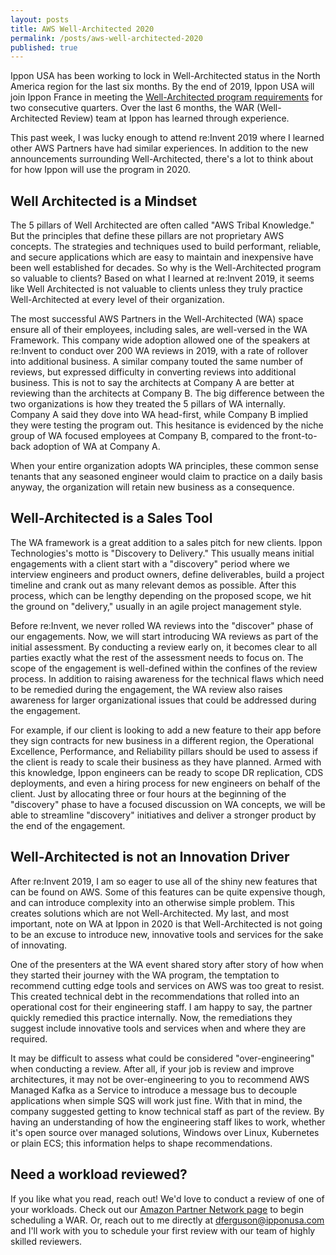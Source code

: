 ```yaml
---
layout: posts
title: AWS Well-Architected 2020
permalink: /posts/aws-well-architected-2020
published: true
---
```


Ippon USA has been working to lock in Well-Architected status in the North America region for the last six months.  By the end of 2019, Ippon USA will join Ippon France in meeting the [Well-Architected program requirements](https://aws.amazon.com/partners/find/partnerdetails/?n=Ippon%20Technologies&id=0010L00001iWx29QAC&t=psf-overview) for two consecutive quarters.  Over the last 6 months, the WAR (Well-Architected Review) team at Ippon has learned through experience.  

This past week, I was lucky enough to attend re:Invent 2019 where I learned other AWS Partners have had similar experiences.  In addition to the new announcements surrounding Well-Architected, there's a lot to think about for how Ippon will use the program in 2020.

## Well Architected is a Mindset
The 5 pillars of Well Architected are often called "AWS Tribal Knowledge."  But the principles that define these pillars are not proprietary AWS concepts.  The strategies and techniques used to build performant, reliable, and secure applications which are easy to maintain and inexpensive have been well established for decades.  So why is the Well-Architected program so valuable to clients?  Based on what I learned at re:Invent 2019, it seems like Well Architected is not valuable to clients unless they truly practice Well-Architected at every level of their organization.  

The most successful AWS Partners in the Well-Architected (WA) space ensure all of their employees, including sales, are well-versed in the WA Framework.  This company wide adoption allowed one of the speakers at re:Invent to conduct over 200 WA reviews in 2019, with a rate of rollover into additional business.  A similar company touted the same number of reviews, but expressed difficulty in converting reviews into additional business.  This is not to say the architects at Company A are better at reviewing than the architects at Company B.  The big difference between the two organizations is how they treated the 5 pillars of WA internally.  Company A said they dove into WA head-first, while Company B implied they were testing the program out.  This hesitance is evidenced by the niche group of WA focused employees at Company B, compared to the front-to-back adoption of WA at Company A.  

When your entire organization adopts WA principles, these common sense tenants that any seasoned engineer would claim to practice on a daily basis anyway, the organization will retain new business as a consequence.

## Well-Architected is a Sales Tool
The WA framework is a great addition to a sales pitch for new clients.  Ippon Technologies's motto is "Discovery to Delivery."  This usually means initial engagements with a client start with a "discovery" period where we interview engineers and product owners, define deliverables, build a project timeline and crank out as many relevant demos as possible.  After this process, which can be lengthy depending on the proposed scope, we hit the ground on "delivery," usually in an agile project management style.  

Before re:Invent, we never rolled WA reviews into the "discover" phase of our engagements.  Now, we will start introducing WA reviews as part of the initial assessment.  By conducting a review early on, it becomes clear to all parties exactly what the rest of the assessment needs to focus on.  The scope of the engagement is well-defined within the confines of the review process.  In addition to raising awareness for the technical flaws which need to be remedied during the engagement, the WA review also raises awareness for larger organizational issues that could be addressed during the engagement.  

For example, if our client is looking to add a new feature to their app before they sign contracts for new business in a different region, the Operational Excellence, Performance, and Reliability pillars should be used to assess if the client is ready to scale their business as they have planned.  Armed with this knowledge, Ippon engineers can be ready to scope DR replication, CDS deployments, and even a hiring process for new engineers on behalf of the client.  Just by allocating three or four hours at the beginning of the "discovery" phase to have a focused discussion on WA concepts, we will be able to streamline "discovery" initiatives and deliver a stronger product by the end of the engagement.

## Well-Architected is not an Innovation Driver
After re:Invent 2019, I am so eager to use all of the shiny new features that can be found on AWS.  Some of this features can be quite expensive though, and can introduce complexity into an otherwise simple problem.  This creates solutions which are not Well-Architected.  My last, and most important, note on WA at Ippon in 2020 is that Well-Architected is not going to be an excuse to introduce new, innovative tools and services for the sake of innovating.  

One of the presenters at the WA event shared story after story of how when they started their journey with the WA program, the temptation to recommend cutting edge tools and services on AWS was too great to resist.  This created technical debt in the recommendations that rolled into an operational cost for their engineering staff.  I am happy to say, the partner quickly remedied this practice internally.  Now, the remediations they suggest include innovative tools and services when and where they are required.

It may be difficult to assess what could be considered "over-engineering" when conducting a review.  After all, if your job is review and improve architectures, it may not be over-engineering to you to recommend AWS Managed Kafka as a Service to introduce a message bus to decouple applications when simple SQS will work just fine.  With that in mind, the company suggested getting to know technical staff as part of the review.  By having an understanding of how the engineering staff likes to work, whether it's open source over managed solutions, Windows over Linux, Kubernetes or plain ECS; this information helps to shape recommendations.

## Need a workload reviewed?
If you like what you read, reach out!  We'd love to conduct a review of one of your workloads.  Check out our [Amazon Partner Network page](https://en.ippon.tech/aws-well-architected-reviews/) to begin scheduling a WAR.  Or, reach out to me directly at dferguson@ipponusa.com and I'll work with you to schedule your first review with our team of highly skilled reviewers.
